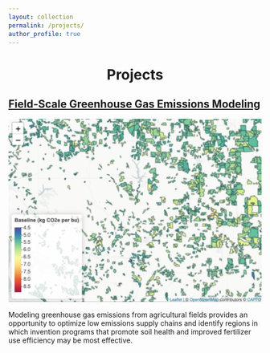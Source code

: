 ```yaml
---
layout: collection
permalink: /projects/
author_profile: true
---
```

<h1 align="center"> Projects </h1>

## [Field-Scale Greenhouse Gas Emissions Modeling](/projects/agu_presentation/)

<p align="center">
    <a href="/images/agu_2023/agu_2023_field_emissions.png">
        <kbd>
            <img src="/images/agu_2023/agu_2023_field_emissions.png">
        </kbd>
    </a>
</p>

Modeling greenhouse gas emissions from agricultural fields provides an opportunity to optimize low emissions supply chains and identify regions in which invention programs that promote soil health and improved fertilizer use efficiency may be most effective. 